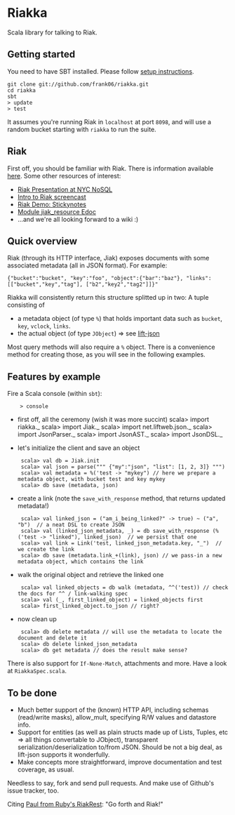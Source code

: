 Riakka
======

Scala library for talking to Riak.

Getting started
---------------

You need to have SBT installed. Please follow [setup instructions](http://code.google.com/p/simple-build-tool/wiki/Setup).

    git clone git://github.com/frank06/riakka.git
    cd riakka
    sbt
    > update
    > test

It assumes you're running Riak in `localhost` at port `8098`, and will use a random bucket starting with `riakka` to run the suite.

Riak
----

First off, you should be familiar with Riak. There is information available [here](http://riak.basho.com).
Some other resources of interest:

 - [Riak Presentation at NYC NoSQL](http://riak.basho.com/nyc-nosql/)
 - [Intro to Riak screencast](http://videocodechat.com/post/219711761/intro-to-riak-with-bryan-fink)
 - [Riak Demo: Stickynotes](http://blog.beerriot.com/2009/08/17/riak-demo-stickynotes/)
 - [Module jiak_resource Edoc](http://riak.basho.com/edoc/jiak_resource.html)
 - ...and we're all looking forward to a wiki :)

Quick overview
--------------

Riak (through its HTTP interface, Jiak) exposes documents with some associated metadata (all in JSON format). For example:

    {"bucket":"bucket", "key":"foo", "object":{"bar":"baz"}, "links":[["bucket","key","tag"], ["b2","key2","tag2"]]}"

Riakka will consistently return this structure splitted up in two: A tuple consisting of

 - a metadata object (of type `%`) that holds important data such as `bucket`, `key`, `vclock`, `links`.
 - the actual object (of type `JObject`) => see [lift-json](http://github.com/dpp/liftweb/blob/master/lift-base/lift-json)

Most query methods will also require a `%` object. There is a convenience method for creating those, as you will see in the following examples.

Features by example
-------------------

Fire a Scala console (within `sbt`):

        > console

 - first off, all the ceremony (wish it was more succint)
        scala> import riakka._
        scala> import Jiak._
        scala> import net.liftweb.json._
        scala> import JsonParser._
        scala> import JsonAST._
        scala> import JsonDSL._

 - let's initialize the client and save an object

        scala> val db = Jiak.init
        scala> val json = parse(""" {"my":"json", "list": [1, 2, 3]} """)
        scala> val metadata = %('test -> "mykey") // here we prepare a metadata object, with bucket test and key mykey
        scala> db save (metadata, json)

 - create a link (note the `save_with_response` method, that returns updated metadata!)

        scala> val linked_json = ("am_i_being_linked?" -> true) ~ ("a", "b")  // a neat DSL to create JSON
        scala> val (linked_json_metadata, _) = db save_with_response (%('test -> "linked"), linked_json)  // we persist that one
        scala> val link = Link('test, linked_json_metadata.key, "_")  // we create the link
        scala> db save (metadata.link_+(link), json) // we pass-in a new metadata object, which contains the link

 - walk the original object and retrieve the linked one

        scala> val linked_objects = db walk (metadata, ^^('test)) // check the docs for ^^ / link-walking spec
        scala> val (_, first_linked_object) = linked_objects first
        scala> first_linked_object.to_json // right?

 - now clean up

        scala> db delete metadata // will use the metadata to locate the document and delete it
        scala> db delete linked_json_metadata
        scala> db get metadata // does the result make sense?

There is also support for `If-None-Match`, attachments and more. Have a look at `RiakkaSpec.scala`.

To be done
----------

 - Much better support of the (known) HTTP API, including schemas (read/write masks), allow_mult, specifying R/W values and datastore info.
 - Support for entities (as well as plain structs made up of Lists, Tuples, etc => all things convertable to JObject), transparent serialization/deserialization to/from JSON. Should be not a big deal, as lift-json supports it wonderfully.
 - Make concepts more straightforward, improve documentation and test coverage, as usual.

Needless to say, fork and send pull requests. And make use of Github's issue tracker, too.

Citing [Paul from Ruby's RiakRest](http://github.com/wcpr/riakrest): "Go forth and Riak!"